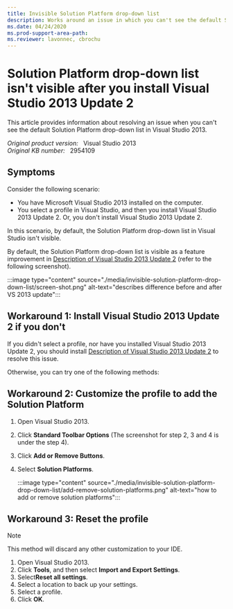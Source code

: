 ```yaml
---
title: Invisible Solution Platform drop-down list
description: Works around an issue in which you can't see the default Solution Platform drop-down list in Visual Studio 2013.
ms.date: 04/24/2020
ms.prod-support-area-path: 
ms.reviewer: lavonnec, cbrochu
---
```

# Solution Platform drop-down list isn't visible after you install Visual Studio 2013 Update 2

This article provides information about resolving an issue when you can't see the default Solution Platform drop-down list in Visual Studio 2013.

_Original product version:_ &nbsp; Visual Studio 2013  
_Original KB number:_ &nbsp; 2954109

## Symptoms  

Consider the following scenario:

- You have Microsoft Visual Studio 2013 installed on the computer.
- You select a profile in Visual Studio, and then you install Visual Studio 2013 Update 2. Or, you don't install Visual Studio 2013 Update 2.

In this scenario, by default, the Solution Platform drop-down list in Visual Studio isn't visible.

By default, the Solution Platform drop-down list is visible as a feature improvement in [Description of Visual Studio 2013 Update 2](https://support.microsoft.com/help/2927432) (refer to the following screenshot).

:::image type="content" source="./media/invisible-solution-platform-drop-down-list/screen-shot.png" alt-text="describes difference before and after VS 2013 update":::

## Workaround 1: Install Visual Studio 2013 Update 2 if you don't

If you didn't select a profile, nor have you installed Visual Studio 2013 Update 2, you should install [Description of Visual Studio 2013 Update 2](https://support.microsoft.com/help/2927432) to resolve this issue.

Otherwise, you can try one of the following methods:

## Workaround 2: Customize the profile to add the Solution Platform

1. Open Visual Studio 2013.
2. Click **Standard Toolbar Options** (The screenshot for step 2, 3 and 4 is under the step 4).
3. Click **Add or Remove Buttons**.
4. Select **Solution Platforms**.

    :::image type="content" source="./media/invisible-solution-platform-drop-down-list/add-remove-solution-platforms.png" alt-text="how to add or remove solution platforms":::
  
## Workaround 3: Reset the profile

> [!NOTE]
> This method will discard any other customization to your IDE.

1. Open Visual Studio 2013.
2. Click **Tools**, and then select **Import and Export Settings**.
3. Select**Reset all settings**.
4. Select a location to back up your settings.
5. Select a profile.
6. Click **OK**.
